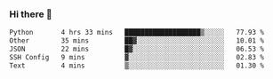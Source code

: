 ### Hi there 👋

<!--START_SECTION:waka-->

```txt
Python       4 hrs 33 mins   ███████████████████▒░░░░░   77.93 %
Other        35 mins         ██▓░░░░░░░░░░░░░░░░░░░░░░   10.01 %
JSON         22 mins         █▓░░░░░░░░░░░░░░░░░░░░░░░   06.53 %
SSH Config   9 mins          ▓░░░░░░░░░░░░░░░░░░░░░░░░   02.83 %
Text         4 mins          ▒░░░░░░░░░░░░░░░░░░░░░░░░   01.30 %
```

<!--END_SECTION:waka-->

